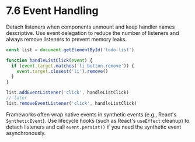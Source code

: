 # 7.6 Event Handling
Detach listeners when components unmount and keep handler names descriptive. Use
event delegation to reduce the number of listeners and always remove listeners
to prevent memory leaks.

```js
const list = document.getElementById('todo-list')

function handleListClick(event) {
  if (event.target.matches('li button.remove')) {
    event.target.closest('li').remove()
  }
}

list.addEventListener('click', handleListClick)
// later
list.removeEventListener('click', handleListClick)
```

Frameworks often wrap native events in synthetic events (e.g., React's
`SyntheticEvent`). Use lifecycle hooks (such as React's `useEffect` cleanup) to
detach listeners and call `event.persist()` if you need the synthetic event
asynchronously.

